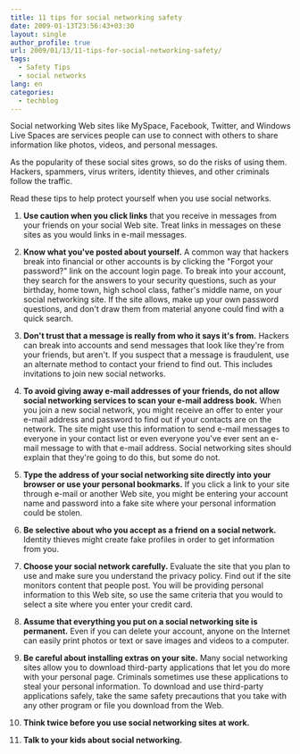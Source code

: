 ```yaml
---
title: 11 tips for social networking safety
date: 2009-01-13T23:56:43+03:30
layout: single
author_profile: true
url: 2009/01/13/11-tips-for-social-networking-safety/
tags:
  - Safety Tips
  - social networks
lang: en
categories: 
  - techblog
---
```

Social networking Web sites like MySpace, Facebook, Twitter, and Windows Live Spaces are services people can use to connect with others to share information like photos, videos, and personal messages.

As the popularity of these social sites grows, so do the risks of using them. Hackers, spammers, virus writers, identity thieves, and other criminals follow the traffic.

Read these tips to help protect yourself when you use social networks.

1. **Use caution when you click links** that you receive in messages from your friends on your social Web site. Treat links in messages on these sites as you would links in e-mail messages.  

2. **Know what you've posted about yourself.** A common way that hackers break into financial or other accounts is by clicking the "Forgot your password?" link on the account login page. To break into your account, they search for the answers to your security questions, such as your birthday, home town, high school class, father's middle name, on your social networking site. If the site allows, make up your own password questions, and don't draw them from material anyone could find with a quick search.  

3. **Don't trust that a message is really from who it says it's from.** Hackers can break into accounts and send messages that look like they're from your friends, but aren't. If you suspect that a message is fraudulent, use an alternate method to contact your friend to find out. This includes invitations to join new social networks.  

4. **To avoid giving away e-mail addresses of your friends, do not allow social networking services to scan your e-mail address book.** When you join a new social network, you might receive an offer to enter your e-mail address and password to find out if your contacts are on the network. The site might use this information to send e-mail messages to everyone in your contact list or even everyone you've ever sent an e-mail message to with that e-mail address. Social networking sites should explain that they're going to do this, but some do not.  

5. **Type the address of your social networking site directly into your browser or use your personal bookmarks.** If you click a link to your site through e-mail or another Web site, you might be entering your account name and password into a fake site where your personal information could be stolen.  

6. **Be selective about who you accept as a friend on a social network.** Identity thieves might create fake profiles in order to get information from you.  

7. **Choose your social network carefully.** Evaluate the site that you plan to use and make sure you understand the privacy policy. Find out if the site monitors content that people post. You will be providing personal information to this Web site, so use the same criteria that you would to select a site where you enter your credit card.  

8. **Assume that everything you put on a social networking site is permanent.** Even if you can delete your account, anyone on the Internet can easily print photos or text or save images and videos to a computer.  

9. **Be careful about installing extras on your site.** Many social networking sites allow you to download third-party applications that let you do more with your personal page. Criminals sometimes use these applications to steal your personal information. To download and use third-party applications safely, take the same safety precautions that you take with any other program or file you download from the Web.  

10. **Think twice before you use social networking sites at work.**
11. **Talk to your kids about social networking.**
